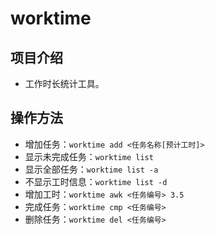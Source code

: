 # worktime

## 项目介绍
* 工作时长统计工具。

## 操作方法
* 增加任务：`worktime add <任务名称[预计工时]>`
* 显示未完成任务：`worktime list`
* 显示全部任务：`worktime list -a`
* 不显示工时信息：`worktime list -d`
* 增加工时：`worktime awk <任务编号> 3.5`
* 完成任务：`worktime cmp <任务编号>`
* 删除任务：`worktime del <任务编号>`

